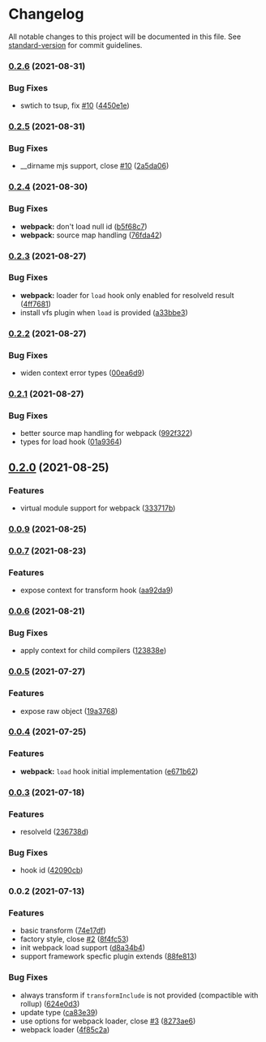 # Changelog

All notable changes to this project will be documented in this file. See [standard-version](https://github.com/conventional-changelog/standard-version) for commit guidelines.

### [0.2.6](https://github.com/unjs/unplugin/compare/v0.2.5...v0.2.6) (2021-08-31)


### Bug Fixes

* swtich to tsup, fix [#10](https://github.com/unjs/unplugin/issues/10) ([4450e1e](https://github.com/unjs/unplugin/commit/4450e1e18e5686f9e5a11b060ed6e36c92d4440d))

### [0.2.5](https://github.com/unjs/unplugin/compare/v0.2.4...v0.2.5) (2021-08-31)


### Bug Fixes

* __dirname mjs support, close [#10](https://github.com/unjs/unplugin/issues/10) ([2a5da06](https://github.com/unjs/unplugin/commit/2a5da067c671eb95bb1ccc8e33e94a821616dd89))

### [0.2.4](https://github.com/unjs/unplugin/compare/v0.2.3...v0.2.4) (2021-08-30)


### Bug Fixes

* **webpack:** don't load null id ([b5f68c7](https://github.com/unjs/unplugin/commit/b5f68c7afe2ebd97db0e8c09891635c174d0321f))
* **webpack:** source map handling ([76fda42](https://github.com/unjs/unplugin/commit/76fda42c53b35a95eef21e063a7174a3fe292fc5))

### [0.2.3](https://github.com/unjs/unplugin/compare/v0.2.2...v0.2.3) (2021-08-27)


### Bug Fixes

* **webpack:** loader for `load` hook only enabled for resolveId result ([4ff7681](https://github.com/unjs/unplugin/commit/4ff76818aafd718acbbeed2dcc4f262f6df6ee37))
* install vfs plugin when `load` is provided ([a33bbe3](https://github.com/unjs/unplugin/commit/a33bbe30b8e20483cf26fc68bd8a80fd1658b1ff))

### [0.2.2](https://github.com/unjs/unplugin/compare/v0.2.1...v0.2.2) (2021-08-27)


### Bug Fixes

* widen context error types ([00ea6d9](https://github.com/unjs/unplugin/commit/00ea6d9a4abf7c26a1190d8ef91aa12f2b413d8b))

### [0.2.1](https://github.com/unjs/unplugin/compare/v0.2.0...v0.2.1) (2021-08-27)


### Bug Fixes

* better source map handling for webpack ([992f322](https://github.com/unjs/unplugin/commit/992f322b8bf0812263141013e9533f42eb2fbb1e))
* types for load hook ([01a9364](https://github.com/unjs/unplugin/commit/01a9364a7a7cd1a5716b20c0448aef8ea0ab8018))

## [0.2.0](https://github.com/unjs/unplugin/compare/v0.1.0...v0.2.0) (2021-08-25)


### Features

* virtual module support for webpack ([333717b](https://github.com/unjs/unplugin/commit/333717b29757ddbf39677430929b8c73625e0711))

### [0.0.9](https://github.com/unjs/unplugin/compare/v0.0.8...v0.0.9) (2021-08-25)

### [0.0.7](https://github.com/unjs/unplugin/compare/v0.0.6...v0.0.7) (2021-08-23)


### Features

* expose context for transform hook ([aa92da9](https://github.com/unjs/unplugin/commit/aa92da9743fb926ad19a1b631e0b6c79292e1349))

### [0.0.6](https://github.com/unjs/unplugin/compare/v0.0.5...v0.0.6) (2021-08-21)


### Bug Fixes

* apply context for child compilers ([123838e](https://github.com/unjs/unplugin/commit/123838e9722792a7fc43d2476c49d6c83c3658d7))

### [0.0.5](https://github.com/unjs/unplugin/compare/v0.0.4...v0.0.5) (2021-07-27)


### Features

* expose raw object ([19a3768](https://github.com/unjs/unplugin/commit/19a37687b82994c1c2454ec118d30960a2659b85))

### [0.0.4](https://github.com/unjs/unplugin/compare/v0.0.3...v0.0.4) (2021-07-25)


### Features

* **webpack:** `load` hook initial implementation ([e671b62](https://github.com/unjs/unplugin/commit/e671b628c47694ab2e8c279f361c24eaf2a38aa7))

### [0.0.3](https://github.com/unjs/unplugin/compare/v0.0.2...v0.0.3) (2021-07-18)


### Features

* resolveId ([236738d](https://github.com/unjs/unplugin/commit/236738dee54e84651470abe2b11062917e462c40))


### Bug Fixes

* hook id ([42090cb](https://github.com/unjs/unplugin/commit/42090cbdfce89f616a6d5bfb1e84fc9edd8fe013))

### 0.0.2 (2021-07-13)


### Features

* basic transform ([74e17df](https://github.com/unjs/unplugin/commit/74e17df4122bdc47e76ee145c29e230f3b4311b0))
* factory style, close [#2](https://github.com/unjs/unplugin/issues/2) ([8f4fc53](https://github.com/unjs/unplugin/commit/8f4fc535bda57291837eef7193ea7d5bb00f0ed1))
* init webpack load support ([d8a34b4](https://github.com/unjs/unplugin/commit/d8a34b459a1d4ff49281ec807720836227af033c))
* support framework specfic plugin extends ([88fe813](https://github.com/unjs/unplugin/commit/88fe8139cfa6c4705377ece93ef1c920e3aa8d73))


### Bug Fixes

* always transform if `transformInclude` is not provided (compactible with rollup) ([624e0d3](https://github.com/unjs/unplugin/commit/624e0d32c280a08967cb19b85d1feb54ab8e9b08))
* update type ([ca83e39](https://github.com/unjs/unplugin/commit/ca83e39b6f48f898189e44eb97daec04f7259f6b))
* use options for webpack loader, close [#3](https://github.com/unjs/unplugin/issues/3) ([8273ae6](https://github.com/unjs/unplugin/commit/8273ae6c1125003cd8707558d334f0f8845a6bcc))
* webpack loader ([4f85c2a](https://github.com/unjs/unplugin/commit/4f85c2a343a630c1230dbc71275865dbf3ea7768))
